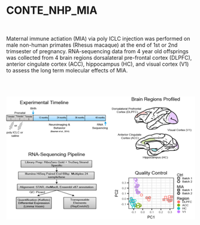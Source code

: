 # CONTE_NHP_MIA

<br/>

Maternal immune actiation (MIA) via poly ICLC injection was performed on male non-human primates (Rhesus macaque) at the end of 1st or 2nd trimsester of pregnancy. RNA-sequencing data from 4 year old offsprings was collected from 4 brain regions dorsalateral pre-frontal cortex (DLPFC), anterior cingulate cortex (ACC), hippocampus (HC), and visual cortex (V1) to assess the long term molecular effects of MIA. 

<br/>
<br/>

![Experimental design](https://github.com/dhglab/CONTE_NHP_MIA/blob/master/Experimental%20Design.png)

